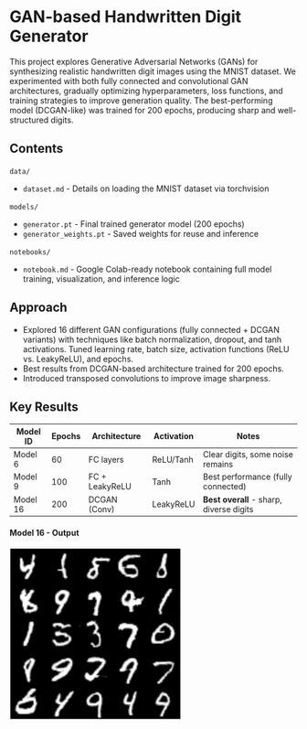 # GAN-based Handwritten Digit Generator

This project explores Generative Adversarial Networks (GANs) for synthesizing realistic handwritten digit images using the MNIST dataset. We experimented with both fully connected and convolutional GAN architectures, gradually optimizing hyperparameters, loss functions, and training strategies to improve generation quality. The best-performing model (DCGAN-like) was trained for 200 epochs, producing sharp and well-structured digits.

## Contents  

`data/`   
- `dataset.md` - Details on loading the MNIST dataset via torchvision  

`models/`   
- `generator.pt` - Final trained generator model (200 epochs)  
- `generator_weights.pt` - Saved weights for reuse and inference  

`notebooks/`  
- `notebook.md` - Google Colab-ready notebook containing full model training, visualization, and inference logic

## Approach
- Explored 16 different GAN configurations (fully connected + DCGAN variants) with techniques like batch normalization, dropout, and tanh activations. Tuned learning rate, batch size, activation functions (ReLU vs. LeakyReLU), and epochs.
- Best results from DCGAN-based architecture trained for 200 epochs.
- Introduced transposed convolutions to improve image sharpness.

## Key Results  

| Model ID | Epochs | Architecture   | Activation | Notes                                    |
| -------- | ------ | -------------- | ---------- | ---------------------------------------- |
| Model 6  | 60     | FC layers      | ReLU/Tanh  | Clear digits, some noise remains         |
| Model 9  | 100    | FC + LeakyReLU | Tanh       | Best performance (fully connected)       |
| Model 16 | 200    | DCGAN (Conv)   | LeakyReLU  | **Best overall** - sharp, diverse digits |  

<h4>Model 16 - Output</h4>
<img src="output/model-16-output-hwd.png" alt="Loss Plot 1" width="300"/>
